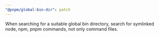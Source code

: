 ```yaml
---
"@pnpm/global-bin-dir": patch
---
```


When searching for a suitable global bin directory, search for symlinked node, npm, pnpm commands, not only command files.
